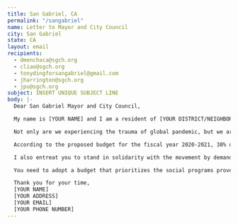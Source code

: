 ```yaml
---
title: San Gabriel, CA
permalink: "/sangabriel"
name: Letter to Mayor and City Council
city: San Gabriel
state: CA
layout: email
recipients:
  - dmenchaca@sgch.org
  - cliao@sgch.org
  - tonydingforsangabriel@gmail.com
  - jharrington@sgch.org
  - jpu@sgch.org
subject: INSERT UNIQUE SUBJECT LINE
body: |-
  Dear San Gabriel Mayor and City Council,

  My name is [YOUR NAME] and I am a resident of [YOUR DISTRICT/NEIGHBORHOOD]. I am writing to demand that the San Gabriel City Council adopt a budget that prioritizes community wellbeing and redirects funding away from the police.

  Not only are we experiencing the trauma of global pandemic, but we are also in the midst of widespread upheaval over the systemic violence embodied by American police departments’ well-documented history of murdering Black people. Empty gestures and suggestions of “reform” are unacceptable. I am demanding that the San Gabriel City Council stand with the People. I am demanding that you root out systemic and institutional racism by defunding the police and prioritizing and reallocating much-needed funds (especially due to the effects of COVID-19) towards social programs and resources that support housing, jobs, education, health care, child care, and other critical community needs.

  According to the proposed budget for the fiscal year 2020-2021, 38% of the General Fund ($41,196,514) is allocated to the SGPD. Meanwhile, Community Development and Community Services only compromise 7% and 3% of the General Fund respectively. It concerns me that funds towards the SGPD are disproportionate to the funds towards Comunity Development and Community Services. I am demanding you to completely revise the budget for the 2020-2021 fiscal year to fund care, not cops.

  I also entreat you to stand in solidarity with the movement by demanding change from the LAPD. As neighbors, we are duty-bound to hold each other accountable. I join the calls of those across the country to meaningfully defund the police. The people are demanding a budget that supports community wellbeing, rather than empowering the police forces that tear them apart.

  You need to adopt a budget that prioritizes the social programs proven to promote safety and equity much more effectively than policing. You need to steadfastly pressure your peers on the City Council of Los Angeles to do the same. Public opinion is with me.

  Thank you for your time,
  [YOUR NAME]
  [YOUR ADDRESS]
  [YOUR EMAIL]
  [YOUR PHONE NUMBER]
---
```

